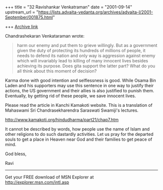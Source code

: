 +++
title = "32 Ravishankar Venkatraman"
date = "2001-09-14"
upstream_url = "https://lists.advaita-vedanta.org/archives/advaita-l/2001-September/001875.html"

+++
[Archive link](https://lists.advaita-vedanta.org/archives/advaita-l/2001-September/001875.html)

Chandrashekaran Venkataraman wrote:
>harm our enemy and put them to grieve willingly. But as a government given
>the duty of protecting its hundreds of millions of people, it needs to
>defend its nation and only way is aggression against enemy which will
>invariably
>lead to killing of many innocent lives besides achieving its purpose. Does
>gita support the latter part? What do you all think about this moment of
>decision?

Karma done with good intention and selflessness is good. While Osama Bin
Laden and his supporters may use this sentence in one way to justify their
actions, the US government and their allies is also justified to punish
them. Eventually, by getting rid of these people, we save innocent lives.

Please read the article in Kanchi Kamakoti website. This is a translation of
Mahaswami Sri Chandrasekharendra Saraswati Swamiji's lectures.

http://www.kamakoti.org/hindudharma/part21/chap7.htm

It cannot be described by words, how people use the name of Islam and other
religions to do such dastardly activities. Let us pray for the departed
souls to get a place in Heaven near God and their families to get peace of
mind.

God bless,

Ravi


_________________________________________________________________
Get your FREE download of MSN Explorer at http://explorer.msn.com/intl.asp

